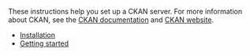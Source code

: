 These instructions help you set up a CKAN server. For more information about CKAN, see the [CKAN documentation](https://docs.ckan.org/en/latest/) and [CKAN website](https://ckan.org).

* [Installation](/installation)
* [Getting started](/getting-started)

